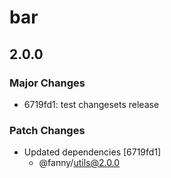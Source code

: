 # bar

## 2.0.0

### Major Changes

- 6719fd1: test changesets release

### Patch Changes

- Updated dependencies [6719fd1]
  - @fanny/utils@2.0.0

